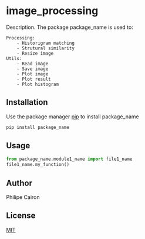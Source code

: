 # image_processing

Description. 
The package package_name is used to:

	Processing:
		- Historigram matching
		- Strutural similarity
		- Resize image
	Utils:
		- Read image
		- Save image 
		- Plot image
		- Plot result
		- Plot histogram

## Installation

Use the package manager [pip](https://pip.pypa.io/en/stable/) to install package_name

```bash
pip install package_name
```

## Usage

```python
from package_name.module1_name import file1_name
file1_name.my_function()
```

## Author
Philipe Cairon

## License
[MIT](https://choosealicense.com/licenses/mit/)